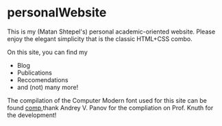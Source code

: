# personalWebsite
This is my (Matan Shtepel's) personal academic-oriented website. Please enjoy the elegant simplicity that is the classic HTML+CSS combo.

On this site, you can find my
- Blog  
- Publications
- Reccomendations
- and (not) many more!

The compilation of the Computer Modern font used for this site can be found [comp](https://www.checkmyworking.com/cm-web-fonts/),thank Andrey V. Panov for the compliation on Prof. Knuth for the development!
